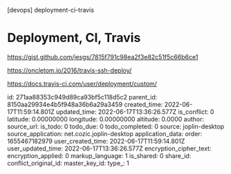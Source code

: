 [devops] deployment-ci-travis

# Deployment, CI, Travis

https://gist.github.com/jesgs/7815f791c98ea2f3e82c51f5c66b6ce1

https://oncletom.io/2016/travis-ssh-deploy/

https://docs.travis-ci.com/user/deployment/custom/



id: 271aa88353c949d89ca93bf5c118d5c2
parent_id: 8150aa29934e4b5f948a36b6a29a3459
created_time: 2022-06-17T11:59:14.801Z
updated_time: 2022-06-17T13:36:26.577Z
is_conflict: 0
latitude: 0.00000000
longitude: 0.00000000
altitude: 0.0000
author: 
source_url: 
is_todo: 0
todo_due: 0
todo_completed: 0
source: joplin-desktop
source_application: net.cozic.joplin-desktop
application_data: 
order: 1655467182979
user_created_time: 2022-06-17T11:59:14.801Z
user_updated_time: 2022-06-17T13:36:26.577Z
encryption_cipher_text: 
encryption_applied: 0
markup_language: 1
is_shared: 0
share_id: 
conflict_original_id: 
master_key_id: 
type_: 1